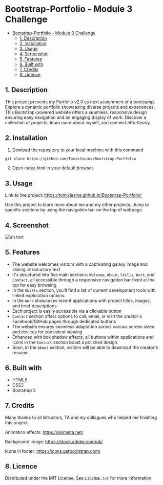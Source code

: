 # Bootstrap-Portfolio - Module 3 Challenge

- [Bootstrap-Portfolio - Module 3 Challenge](#bootstrap-portfolio---module-3-challenge)
  - [1. Description](#1-description)
  - [2. Installation](#2-installation)
  - [3. Usage](#3-usage)
  - [4. Screenshot](#4-screenshot)
  - [5. Features](#5-features)
  - [6. Built with](#6-built-with)
  - [7. Credits](#7-credits)
  - [8. Licence](#8-licence)

## 1. Description

This project presents my Portfolio v2.0 as next assignment of a bootcamp. 
Explore a dynamic portfolio showcasing diverse projects and experiences. This Bootstrap-powered website offers a seamless, responsive design ensuring easy navigation and an engaging display of work. Discover a collection of projects, learn more about myself, and connect effortlessly.

## 2. Installation

1. Dowload the repository to your local machine with this command

```sh
git clone https://github.com/TomixJasina/Bootstrap-Portfolio

```
   
2. Open index.html in your default browser.

## 3. Usage

Link to live project: https://tomixjasina.github.io/Bootstrap-Portfolio/

Use this project to learn more about me and my other projects. Jump to specific sections by using the navigation bar on the top of webpage.

## 4. Screenshot

![alt text](./assets/WebScreenShot.png)

## 5. Features

- The website welcomes visitors with a captivating galaxy image and sliding introductory text
- It's structured into five main sections: ```Welcome```, ```About```, ```Skills```, ```Work```, and ```Contact```, all accessible through a responsive navigation bar fixed at the top for easy browsing.
- In the ```Skills``` section, you'll find a list of current development tools with linked exploration options.
- In the ```Work``` showcases recent applications with project titles, images, and brief descriptions
- Each project is easily accessible via a clickable button
- ```Contact``` section offers options to call, email, or visit the creator's Facebook/GitHub pages through dedicated buttons
- The website ensures seamless adaptation across various screen sizes and devices for consistent viewing
- Enhanced with box shadow effects, all buttons within applications and icons in the ```Contact``` section boast a polished design.
- Soon, in the ```About``` section, visitors will be able to download the creator's resume.


## 6. Built with

 - HTML5
 - CSS3
 - Bootstrap 5

## 7. Credits 

Many thanks to all Istructors, TA and my collagues who helped me finishing this project.

Animation effects: https://animista.net/

Background image: https://stock.adobe.com/uk/

Icons in footer: https://icons.getbootstrap.com/

## 8. Licence

Distributed under the MIT License. See ```LICENSE.txt``` for more information.